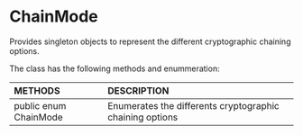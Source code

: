# ChainMode
Provides singleton objects to represent the different cryptographic chaining options.

The class has the following methods and enummeration:

|METHODS                                       |DESCRIPTION                                                                                        |
|:---------------------------------------------|:--------------------------------------------------------------------------------------------------|
|public enum ChainMode|Enumerates the differents cryptographic chaining options|
